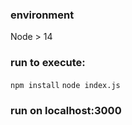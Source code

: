 ### environment
Node > 14

### run to execute:
```npm install```
```node index.js```

### run on localhost:3000